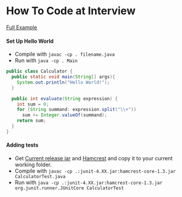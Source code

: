 # How To Code at Interview
[Full Example](https://github.com/junit-team/junit4/wiki/getting-started)

#### Set Up Hello World
- Compile with `javac -cp . filename.java`
- Run with `java -cp . Main`

```java
public class Calculator {
  public static void main(String[] args){
    System.out.println("Hello World!");
  }

  public int evaluate(String expression) {
    int sum = 0;
    for (String summand: expression.split("\\+"))
      sum += Integer.valueOf(summand);
    return sum;
  }
}
```

#### Adding tests
- Get [Current release jar](https://github.com/junit-team/junit4/releases) and [Hamcrest](http://search.maven.org/remotecontent?filepath=org/hamcrest/hamcrest-core/1.3/hamcrest-core-1.3.jar) and copy it to your current working folder.
- Compile with `javac -cp .:junit-4.XX.jar:hamcrest-core-1.3.jar CalculatorTest.java`
- Run with `java -cp .:junit-4.XX.jar:hamcrest-core-1.3.jar org.junit.runner.JUnitCore CalculatorTest`

